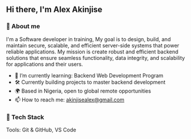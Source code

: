 ## Hi there, I'm Alex Akinjise

### 🚀 About me
I'm a Software developer in training, My goal is to design, build, and maintain secure, scalable, and efficient server-side systems that power reliable applications. My mission is create robust and efficient backend solutions that ensure seamless functionality, data integrity, and scalability for applications and their users.

- 🌱 I’m currently learning: Backend Web Development Program
- 🛠 Currently building projects to master backend development
- 🌍 Based in Nigeria, open to global remote opportunities
- 📫 How to reach me: akinjisealex@gmail.com

### 🧠 Tech Stack

Tools: Git & GitHub, VS Code

